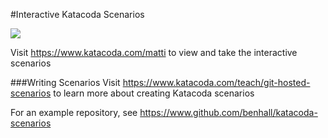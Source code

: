 #Interactive Katacoda Scenarios

[![](http://shields.katacoda.com/katacoda/matti/count.svg)](https://www.katacoda.com/matti "Get your profile on Katacoda.com")

Visit https://www.katacoda.com/matti to view and take the interactive scenarios

###Writing Scenarios
Visit https://www.katacoda.com/teach/git-hosted-scenarios to learn more about creating Katacoda scenarios

For an example repository, see https://www.github.com/benhall/katacoda-scenarios
